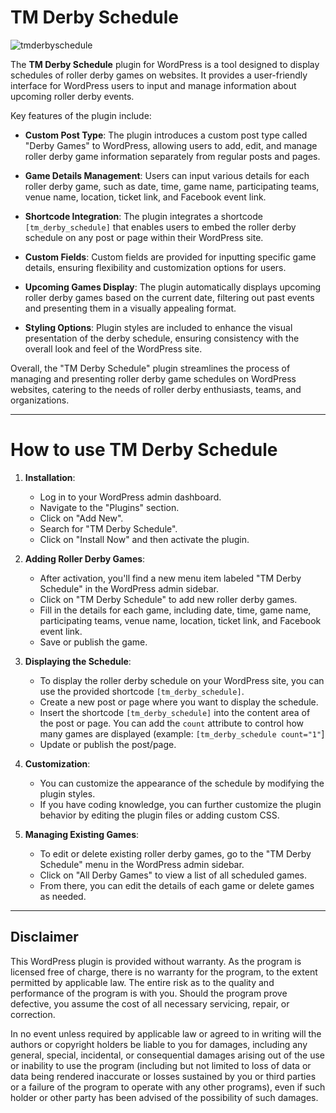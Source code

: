 # TM Derby Schedule

![tmderbyschedule](https://github.com/heliogoodbye/TM-Derby-Schedule/assets/105381685/119f1c71-a0fe-4fee-8d72-e7389f9ccb88)

The **TM Derby Schedule** plugin for WordPress is a tool designed to display schedules of roller derby games on websites. It provides a user-friendly interface for WordPress users to input and manage information about upcoming roller derby events.

Key features of the plugin include:

- **Custom Post Type**: The plugin introduces a custom post type called "Derby Games" to WordPress, allowing users to add, edit, and manage roller derby game information separately from regular posts and pages.

- **Game Details Management**: Users can input various details for each roller derby game, such as date, time, game name, participating teams, venue name, location, ticket link, and Facebook event link.

- **Shortcode Integration**: The plugin integrates a shortcode `[tm_derby_schedule]` that enables users to embed the roller derby schedule on any post or page within their WordPress site.

- **Custom Fields**: Custom fields are provided for inputting specific game details, ensuring flexibility and customization options for users.

- **Upcoming Games Display**: The plugin automatically displays upcoming roller derby games based on the current date, filtering out past events and presenting them in a visually appealing format.

- **Styling Options**: Plugin styles are included to enhance the visual presentation of the derby schedule, ensuring consistency with the overall look and feel of the WordPress site.

Overall, the "TM Derby Schedule" plugin streamlines the process of managing and presenting roller derby game schedules on WordPress websites, catering to the needs of roller derby enthusiasts, teams, and organizations.

---

# How to use TM Derby Schedule

1. **Installation**:
   - Log in to your WordPress admin dashboard.
   - Navigate to the "Plugins" section.
   - Click on "Add New".
   - Search for "TM Derby Schedule".
   - Click on "Install Now" and then activate the plugin.

2. **Adding Roller Derby Games**:
   - After activation, you'll find a new menu item labeled "TM Derby Schedule" in the WordPress admin sidebar.
   - Click on "TM Derby Schedule" to add new roller derby games.
   - Fill in the details for each game, including date, time, game name, participating teams, venue name, location, ticket link, and Facebook event link.
   - Save or publish the game.

3. **Displaying the Schedule**:
   - To display the roller derby schedule on your WordPress site, you can use the provided shortcode `[tm_derby_schedule]`.
   - Create a new post or page where you want to display the schedule.
   - Insert the shortcode `[tm_derby_schedule]` into the content area of the post or page. You can add the `count` attribute to control how many games are displayed (example: `[tm_derby_schedule count="1"`]
   - Update or publish the post/page.

4. **Customization**:
   - You can customize the appearance of the schedule by modifying the plugin styles.
   - If you have coding knowledge, you can further customize the plugin behavior by editing the plugin files or adding custom CSS.

5. **Managing Existing Games**:
   - To edit or delete existing roller derby games, go to the "TM Derby Schedule" menu in the WordPress admin sidebar.
   - Click on "All Derby Games" to view a list of all scheduled games.
   - From there, you can edit the details of each game or delete games as needed.
  
---

## Disclaimer

This WordPress plugin is provided without warranty. As the program is licensed free of charge, there is no warranty for the program, to the extent permitted by applicable law. The entire risk as to the quality and performance of the program is with you. Should the program prove defective, you assume the cost of all necessary servicing, repair, or correction.

In no event unless required by applicable law or agreed to in writing will the authors or copyright holders be liable to you for damages, including any general, special, incidental, or consequential damages arising out of the use or inability to use the program (including but not limited to loss of data or data being rendered inaccurate or losses sustained by you or third parties or a failure of the program to operate with any other programs), even if such holder or other party has been advised of the possibility of such damages.
